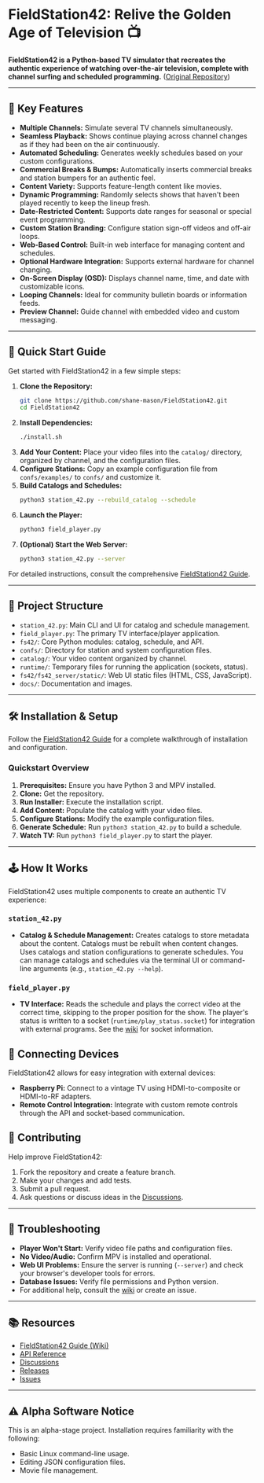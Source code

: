 # FieldStation42: Relive the Golden Age of Television 📺

**FieldStation42 is a Python-based TV simulator that recreates the authentic experience of watching over-the-air television, complete with channel surfing and scheduled programming.**  ([Original Repository](https://github.com/shane-mason/FieldStation42))

---

## 🔑 Key Features

*   **Multiple Channels:** Simulate several TV channels simultaneously.
*   **Seamless Playback:** Shows continue playing across channel changes as if they had been on the air continuously.
*   **Automated Scheduling:** Generates weekly schedules based on your custom configurations.
*   **Commercial Breaks & Bumps:** Automatically inserts commercial breaks and station bumpers for an authentic feel.
*   **Content Variety:** Supports feature-length content like movies.
*   **Dynamic Programming:** Randomly selects shows that haven't been played recently to keep the lineup fresh.
*   **Date-Restricted Content:** Supports date ranges for seasonal or special event programming.
*   **Custom Station Branding:** Configure station sign-off videos and off-air loops.
*   **Web-Based Control:** Built-in web interface for managing content and schedules.
*   **Optional Hardware Integration:** Supports external hardware for channel changing.
*   **On-Screen Display (OSD):** Displays channel name, time, and date with customizable icons.
*   **Looping Channels:** Ideal for community bulletin boards or information feeds.
*   **Preview Channel:** Guide channel with embedded video and custom messaging.

---

## 🚀 Quick Start Guide

Get started with FieldStation42 in a few simple steps:

1.  **Clone the Repository:**
    ```bash
    git clone https://github.com/shane-mason/FieldStation42.git
    cd FieldStation42
    ```
2.  **Install Dependencies:**
    ```bash
    ./install.sh
    ```
3.  **Add Your Content:** Place your video files into the `catalog/` directory, organized by channel, and the configuration files.
4.  **Configure Stations:**  Copy an example configuration file from `confs/examples/` to `confs/` and customize it.
5.  **Build Catalogs and Schedules:**
    ```bash
    python3 station_42.py --rebuild_catalog --schedule
    ```
6.  **Launch the Player:**
    ```bash
    python3 field_player.py
    ```
7.  **(Optional) Start the Web Server:**
    ```bash
    python3 station_42.py --server
    ```

For detailed instructions, consult the comprehensive [FieldStation42 Guide](https://github.com/shane-mason/FieldStation42/wiki).

---

## 📁 Project Structure

*   `station_42.py`: Main CLI and UI for catalog and schedule management.
*   `field_player.py`:  The primary TV interface/player application.
*   `fs42/`: Core Python modules: catalog, schedule, and API.
*   `confs/`:  Directory for station and system configuration files.
*   `catalog/`: Your video content organized by channel.
*   `runtime/`: Temporary files for running the application (sockets, status).
*   `fs42/fs42_server/static/`:  Web UI static files (HTML, CSS, JavaScript).
*   `docs/`: Documentation and images.

---

## 🛠️ Installation & Setup

Follow the [FieldStation42 Guide](https://github.com/shane-mason/FieldStation42/wiki) for a complete walkthrough of installation and configuration.

### Quickstart Overview

1.  **Prerequisites:** Ensure you have Python 3 and MPV installed.
2.  **Clone:** Get the repository.
3.  **Run Installer:** Execute the installation script.
4.  **Add Content:**  Populate the catalog with your video files.
5.  **Configure Stations:** Modify the example configuration files.
6.  **Generate Schedule:** Run `python3 station_42.py` to build a schedule.
7.  **Watch TV:** Run `python3 field_player.py` to start the player.

---

## 🕹️ How It Works

FieldStation42 uses multiple components to create an authentic TV experience:

### `station_42.py`

*   **Catalog & Schedule Management:** Creates catalogs to store metadata about the content. Catalogs must be rebuilt when content changes. Uses catalogs and station configurations to generate schedules.  You can manage catalogs and schedules via the terminal UI or command-line arguments (e.g., `station_42.py --help`).

### `field_player.py`

*   **TV Interface:** Reads the schedule and plays the correct video at the correct time, skipping to the proper position for the show. The player's status is written to a socket (`runtime/play_status.socket`) for integration with external programs. See the [wiki](https://github.com/shane-mason/FieldStation42/wiki/Changing-Channel-From-Script) for socket information.

## 🔌 Connecting Devices

FieldStation42 allows for easy integration with external devices:

*   **Raspberry Pi:**  Connect to a vintage TV using HDMI-to-composite or HDMI-to-RF adapters.
*   **Remote Control Integration:** Integrate with custom remote controls through the API and socket-based communication.

## 🤝 Contributing

Help improve FieldStation42:

1.  Fork the repository and create a feature branch.
2.  Make your changes and add tests.
3.  Submit a pull request.
4.  Ask questions or discuss ideas in the [Discussions](https://github.com/shane-mason/FieldStation42/discussions).

---

## 🐞 Troubleshooting

*   **Player Won't Start:** Verify video file paths and configuration files.
*   **No Video/Audio:** Confirm MPV is installed and operational.
*   **Web UI Problems:** Ensure the server is running (`--server`) and check your browser's developer tools for errors.
*   **Database Issues:**  Verify file permissions and Python version.
*   For additional help, consult the [wiki](https://github.com/shane-mason/FieldStation42/wiki) or create an issue.

---

## 📚 Resources

*   [FieldStation42 Guide (Wiki)](https://github.com/shane-mason/FieldStation42/wiki)
*   [API Reference](fs42/fs42_server/README.md)
*   [Discussions](https://github.com/shane-mason/FieldStation42/discussions)
*   [Releases](https://github.com/shane-mason/FieldStation42/releases)
*   [Issues](https://github.com/shane-mason/FieldStation42/issues)

---

## ⚠️ Alpha Software Notice

This is an alpha-stage project.  Installation requires familiarity with the following:

*   Basic Linux command-line usage.
*   Editing JSON configuration files.
*   Movie file management.